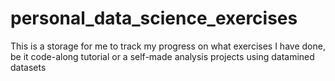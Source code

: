 # personal_data_science_exercises
This is a storage for me to track my progress on what exercises I have done, be it code-along tutorial or a self-made analysis projects using datamined datasets
